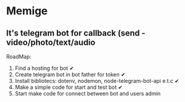 # Memige
It's telegram bot for callback (send - video/photo/text/audio
------------------------------------------------------
  RoadMap:

 1. Find a hosting for bot ✔
 2. Create telegram bot in bot father for token ✔
 3. Install bibliotecs: dotenv, nodemon, node-telegram-bot-api e.t.c ✔
 4. Make a simple code for start and test bot ✔
 5. Start make code for connect between bot and users admin
